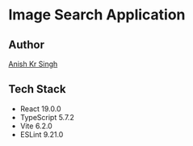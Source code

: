 # Image Search Application

## Author
[Anish Kr Singh](https://anishfyi.github.io)

## Tech Stack
- React 19.0.0
- TypeScript 5.7.2
- Vite 6.2.0
- ESLint 9.21.0
